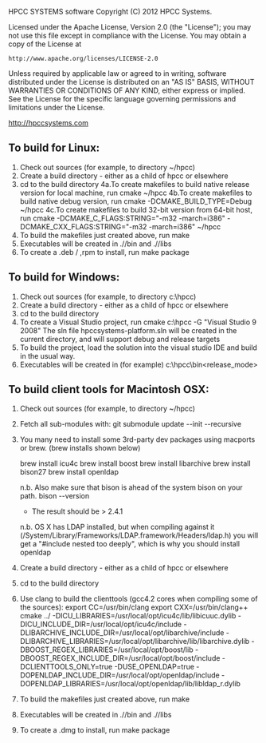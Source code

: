 HPCC SYSTEMS software Copyright (C) 2012 HPCC Systems.

Licensed under the Apache License, Version 2.0 (the "License");
you may not use this file except in compliance with the License.
You may obtain a copy of the License at

    http://www.apache.org/licenses/LICENSE-2.0

Unless required by applicable law or agreed to in writing, software
distributed under the License is distributed on an "AS IS" BASIS,
WITHOUT WARRANTIES OR CONDITIONS OF ANY KIND, either express or implied.
See the License for the specific language governing permissions and
limitations under the License.
 

http://hpccsystems.com
 

To build for Linux:
-------------------

1. Check out sources (for example, to directory ~/hpcc)
2. Create a build directory - either as a child of hpcc or elsewhere
3. cd to the build directory
4a.To create makefiles to build native release version for local machine, run
   cmake ~/hpcc
4b.To create makefiles to build native debug version, run
   cmake -DCMAKE_BUILD_TYPE=Debug ~/hpcc
4c.To create makefiles to build 32-bit version from 64-bit host, run
   cmake -DCMAKE_C_FLAGS:STRING="-m32 -march=i386" -DCMAKE_CXX_FLAGS:STRING="-m32 -march=i386" ~/hpcc
5. To build the makefiles just created above, run
   make
6. Executables will be created in ./<releasemode>/bin and ./<releasemode>/libs
7. To create a .deb / ,rpm to install, run
   make package

 
To build for Windows:
---------------------

1. Check out sources (for example, to directory c:\hpcc)
2. Create a build directory - either as a child of hpcc or elsewhere
3. cd to the build directory
4. To create a Visual Studio project, run
   cmake c:\hpcc -G "Visual Studio 9 2008"
   The sln file hpccsystems-platform.sln will be created in the current directory, and will support debug and release targets
5. To build the project, load the solution into the visual studio IDE and build in the usual way.
6. Executables will be created in (for example) c:\hpcc\bin\<release_mode>

To build client tools for Macintosh OSX:
----------------------------------------

1. Check out sources (for example, to directory ~/hpcc)
2. Fetch all sub-modules with:
   git submodule update --init --recursive
   
3. You many need to install some 3rd-party dev packages using macports or brew. (brew installs shown below)
   
   brew install icu4c
   brew install boost
   brew install libarchive
   brew install bison27 
   brew install openldap 

   n.b. Also make sure that bison is ahead of the system bison on your path.
   bison --version
   * The result should be > 2.4.1 
  
   n.b. OS X has LDAP installed, but when compiling against it (/System/Library/Frameworks/LDAP.framework/Headers/ldap.h) you will get a "#include nested too deeply", which is why you should install openldap
   
4. Create a build directory - either as a child of hpcc or elsewhere
5. cd to the build directory
6. Use clang to build the clienttools (gcc4.2 cores when compiling some of the sources):
   export CC=/usr/bin/clang 
   export CXX=/usr/bin/clang++ 
   cmake ../ -DICU_LIBRARIES=/usr/local/opt/icu4c/lib/libicuuc.dylib -DICU_INCLUDE_DIR=/usr/local/opt/icu4c/include -DLIBARCHIVE_INCLUDE_DIR=/usr/local/opt/libarchive/include -DLIBARCHIVE_LIBRARIES=/usr/local/opt/libarchive/lib/libarchive.dylib -DBOOST_REGEX_LIBRARIES=/usr/local/opt/boost/lib -DBOOST_REGEX_INCLUDE_DIR=/usr/local/opt/boost/include -DCLIENTTOOLS_ONLY=true -DUSE_OPENLDAP=true -DOPENLDAP_INCLUDE_DIR=/usr/local/opt/openldap/include -DOPENLDAP_LIBRARIES=/usr/local/opt/openldap/lib/libldap_r.dylib
7. To build the makefiles just created above, run
   make
8. Executables will be created in ./<releasemode>/bin and ./<releasemode>/libs
9. To create a .dmg to install, run
   make package
 
 
